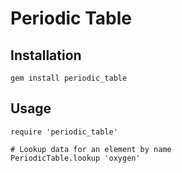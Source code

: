 # Periodic Table

## Installation

    gem install periodic_table

## Usage

    require 'periodic_table'

    # Lookup data for an element by name
    PeriodicTable.lookup 'oxygen'


